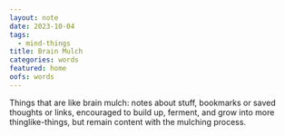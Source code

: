 ```yaml
---
layout: note
date: 2023-10-04
tags:
  - mind-things
title: Brain Mulch
categories: words
featured: home
oofs: words
---
```


Things that are like brain mulch: notes about stuff, bookmarks or saved thoughts or links, encouraged to build up, ferment, and grow into more thinglike-things, but remain content with the mulching process.